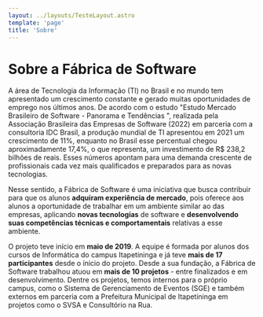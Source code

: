 ```yaml
---
layout: ../layouts/TesteLayout.astro
template: 'page'
title: 'Sobre'
---
```

# Sobre a Fábrica de Software

A área de Tecnologia da Informação (TI) no Brasil e no mundo tem apresentado um crescimento constante e gerado muitas oportunidades de emprego nos últimos anos. De acordo com o estudo "Estudo Mercado Brasileiro de Software - Panorama e Tendências ", realizada pela Associação Brasileira das Empresas de Software (2022) em parceria com a consultoria IDC Brasil, a produção mundial de TI apresentou em 2021 um crescimento de 11%, enquanto no Brasil esse percentual chegou aproximadamente 17,4%, o que representa, um investimento de R$ 238,2 bilhões de reais. Esses números apontam para uma demanda crescente de profissionais cada vez mais qualificados e preparados para as novas tecnologias. 

Nesse sentido, a Fábrica de Software é uma iniciativa que busca contribuir para que os alunos **adquiram experiência de mercado**, pois oferece aos alunos a oportunidade de trabalhar em um ambiente similar ao das empresas, aplicando **novas tecnologias**  de software e **desenvolvendo suas competências técnicas e comportamentais** relativas a esse ambiente. 

O projeto teve início em **maio de 2019**. A equipe é formada por alunos dos cursos de Informática do campus Itapetininga e já teve **mais de 17 participantes** desde o ínicio do projeto. Desde a sua fundação, a Fábrica de Software trabalhou atuou em **mais de 10 projetos** - entre finalizados e em desenvolvimento. Dentre os projetos, temos internos para o próprio campus, como o Sistema de Gerenciamento de Eventos (SGE) e também externos em parceria com a Prefeitura Municipal de Itapetininga em projetos como o SVSA e Consultório na Rua.